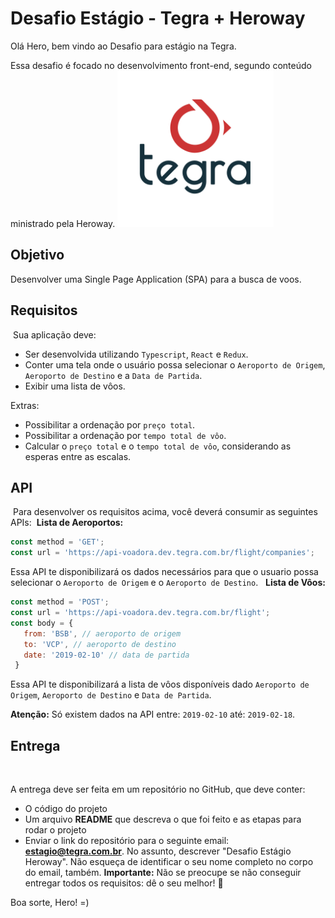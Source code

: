 
# Desafio Estágio - Tegra + Heroway

<link rel="shortcut icon" type="image/x-icon" href="tegra.ico">

Olá Hero, bem vindo ao Desafio para estágio na Tegra.

Essa desafio é focado no desenvolvimento front-end, segundo conteúdo ministrado pela Heroway.
​
<img src="tegra.png" alt="Logo Tegra" width="250" />

## Objetivo​

Desenvolver uma Single Page Application (SPA) para a busca de voos.
​

## Requisitos

​
Sua aplicação deve:

- Ser desenvolvida utilizando `Typescript`, `React` e `Redux`.
- Conter uma tela onde o usuário possa selecionar o `Aeroporto de Origem`, `Aeroporto de Destino` e a `Data de Partida`.
- Exibir uma lista de vôos.
​

Extras:

- Possibilitar a ordenação por `preço total`.
- Possibilitar a ordenação por `tempo total de vôo`.
- Calcular o `preço total` e o `tempo total de vôo`, considerando as esperas entre as escalas.
​

## API

​
Para desenvolver os requisitos acima, você deverá consumir as seguintes APIs:
​
**Lista de Aeroportos:**

 ```js
 const method = 'GET';
 const url = 'https://api-voadora.dev.tegra.com.br/flight/companies';
 ```

 Essa API te disponibilizará os dados necessários para que o usuario possa selecionar o `Aeroporto de Origem` e o `Aeroporto de Destino`.
​
​
**Lista de Vôos:**

 ```js
 const method = 'POST';
 const url = 'https://api-voadora.dev.tegra.com.br/flight';
 const body = {
    from: 'BSB', // aeroporto de origem
    to: 'VCP', // aeroporto de destino
    date: '2019-02-10' // data de partida
  }
 ```

Essa API te disponibilizará a lista de vôos disponíveis dado `Aeroporto de Origem`, `Aeroporto de Destino` e `Data de Partida`.
​

**Atenção:** Só existem dados na API entre: `2019-02-10` até: `2019-02-18`.
​

## Entrega

​

A entrega deve ser feita em um repositório no GitHub, que deve conter:
​

- O código do projeto
- Um arquivo **README** que descreva o que foi feito e as etapas para rodar o projeto
- Enviar o link do repositório para o seguinte email: **estagio@tegra.com.br**. No assunto, descrever "Desafio Estágio Heroway". Não esqueça de identificar o seu nome completo no corpo do email, também.
​
**Importante:** Não se preocupe se não conseguir entregar todos os requisitos: dê o seu melhor! :muscle:
​

Boa sorte, Hero! =)

